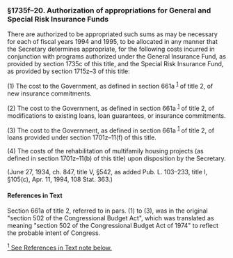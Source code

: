### §1735f–20. Authorization of appropriations for General and Special Risk Insurance Funds ###

There are authorized to be appropriated such sums as may be necessary for each of fiscal years 1994 and 1995, to be allocated in any manner that the Secretary determines appropriate, for the following costs incurred in conjunction with programs authorized under the General Insurance Fund, as provided by section 1735c of this title, and the Special Risk Insurance Fund, as provided by section 1715z–3 of this title:

(1) The cost to the Government, as defined in section 661a <sup><a href="#1735f-20_1_target" name="1735f-20_1">1</a></sup> of title 2, of new insurance commitments.

(2) The cost to the Government, as defined in section 661a <sup><a href="#1735f-20_1_target" name="1735f-20_1">1</a></sup> of title 2, of modifications to existing loans, loan guarantees, or insurance commitments.

(3) The cost to the Government, as defined in section 661a <sup><a href="#1735f-20_1_target" name="1735f-20_1">1</a></sup> of title 2, of loans provided under section 1701z–11(f) of this title.

(4) The costs of the rehabilitation of multifamily housing projects (as defined in section 1701z–11(b) of this title) upon disposition by the Secretary.

(June 27, 1934, ch. 847, title V, §542, as added Pub. L. 103–233, title I, §105(c), Apr. 11, 1994, 108 Stat. 363.)

#### References in Text ####

Section 661a of title 2, referred to in pars. (1) to (3), was in the original "section 502 of the Congressional Budget Act", which was translated as meaning "section 502 of the Congressional Budget Act of 1974" to reflect the probable intent of Congress.

[<sup>1</sup> See References in Text note below.](#1735f-20_1)
